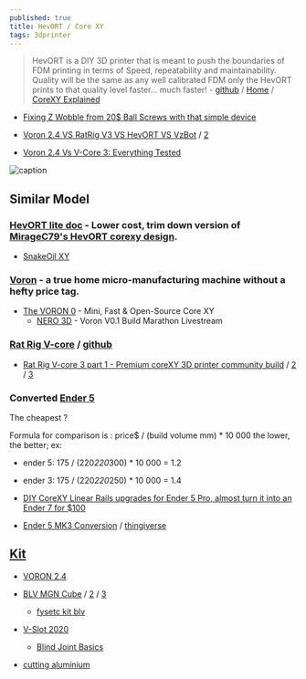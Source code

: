 ```yaml
---
published: true
title: HevORT / Core XY
tags: 3dprinter
---
```

> HevORT is a DIY 3D printer that is meant to push the boundaries of FDM printing in terms of Speed, repeatability and maintainability. Quality will be the same as any well calibrated FDM only the HevORT prints to that quality level faster... much faster! - [github](https://github.com/MirageC79/HevORT) / [Home](https://hevort.com/) / [CoreXY Explained](https://www.youtube.com/watch?v=_ramiM3KHYE)

- [Fixing Z Wobble from 20$ Ball Screws with that simple device](https://www.youtube.com/watch?v=mqSQhwqSzvg&list=LL&index=1&t=920s)

- [Voron 2.4 VS RatRig V3 VS HevORT VS VzBot](https://www.reddit.com/r/3Dprinting/comments/qacy2j/voron_24_vs_ratrig_v3_vs_hevort_vs_vzbot/) / [2](https://www.reddit.com/r/3Dprinting/comments/n1qahl/which_corexy_to_go_for_voron_hevort_vez3d_ratrig/)
- [Voron 2.4 Vs V-Core 3: Everything Tested](https://www.youtube.com/watch?v=QnEb8VnWDcA)

![caption](https://github.com/Rat-Rig/V-core-3/raw/main/docs/src/assets/00.png)

## Similar Model
### [HevORT lite doc](https://github.com/ChipCE/HevORT-lite) - Lower cost, trim down version of [MirageC79's HevORT corexy design](https://github.com/MirageC79/HevORT).
- [SnakeOil XY](https://github.com/ChipCE/SnakeOil-XY)

### [Voron](https://www.vorondesign.com/) - a true home micro-manufacturing machine without a hefty price tag. 
- [The VORON 0](https://www.youtube.com/watch?v=4VSu_gG-nlk) - Mini, Fast & Open-Source Core XY
    - [NERO 3D](https://www.youtube.com/watch?v=l29_BFwTEbI) - Voron V0.1 Build Marathon Livestream

### [Rat Rig V-core](https://www.ratrig.com/3d-printing-cnc/3d-printer-kits/complete-kits/v-core3configurable.html) / [github](https://github.com/Rat-Rig/V-core-3)
- [Rat Rig V-core 3 part 1 - Premium coreXY 3D printer community build](https://www.youtube.com/watch?v=XoTxFs3BGuk&list=PLGqRUdq5ULsO0oLRZ1wiYvvpbhj4EV-Nf) / [2](https://www.youtube.com/watch?v=mZcQZ-efMKM&list=PLGqRUdq5ULsO0oLRZ1wiYvvpbhj4EV-Nf&index=2) / [3](https://www.youtube.com/watch?v=8B12D_D1i0s&list=PLGqRUdq5ULsO0oLRZ1wiYvvpbhj4EV-Nf&index=3)

### Converted [Ender 5](https://www.youtube.com/watch?v=fxFLkqD6QTU)
The cheapest ?

Formula for comparison is : price$ / (build volume mm) * 10 000 
the lower, the better; ex:
- ender 5: 175 / (220*220*300) * 10 000 = 1.2
- ender 3: 175 / (220*220*250) * 10 000 = 1.4

- [DIY CoreXY Linear Rails upgrades for Ender 5 Pro, almost turn it into an Ender 7 for $100](https://www.youtube.com/watch?v=JEYs4wS5M0Y&list=LL&index=4)
- [Ender 5 MK3 Conversion](https://www.youtube.com/watch?v=fhZTwQc_9Uo&list=LL&index=5) / [thingiverse](https://www.thingiverse.com/thing:5157811)

## [Kit](https://www.drdflo.com/pages/Guides/Best-DIY-FFF-3D-Printers.html)
- [VORON 2.4](https://fr.aliexpress.com/item/1005002884673471.html?spm=a2g0o.detail.1000014.57.4e2c5e30nXUFKP&gps-id=pcDetailBottomMoreOtherSeller&scm=1007.13338.177756.0&scm_id=1007.13338.177756.0&scm-url=1007.13338.177756.0&pvid=6b947754-7f54-4bcc-bd5a-87364fc2501c&_t=gps-id:pcDetailBottomMoreOtherSeller,scm-url:1007.13338.177756.0,pvid:6b947754-7f54-4bcc-bd5a-87364fc2501c,tpp_buckets:668%232846%238107%231934&pdp_ext_f=%7B%22sku_id%22:%2212000022612142288%22,%22sceneId%22:%2223416%22%7D)

- [BLV MGN Cube](https://forum.duet3d.com/topic/17691/my-blv-mgn-cube-build-upgrade-saga-ongoing) / [2](https://www.blvprojects.com/blv-mgn-cube-3d-printer) / [3](https://www.blvprojects.com/post/unboxing-fysetc-blv-mgn-cube-full-kit)
	- [fysetc kit blv](https://fr.aliexpress.com/item/1005001993105814.html?dp=www.crosscut.shop&cv=www.runolf.com&cn=gato&aff_fcid=2a563bfc817049b0b5317135172f0486-1636893371388-05184-_pusgBI1&aff_fsk=_pusgBI1&aff_platform=api-new-link-generate&sk=_pusgBI1&aff_trace_key=2a563bfc817049b0b5317135172f0486-1636893371388-05184-_pusgBI1&terminal_id=a7e23708bb46452db70e7e55d152fd79)
- [V-Slot 2020](https://www.ratrig.com/aluminium-profiles/v-slot-2020-637.html)
	- [Blind Joint Basics](https://www.youtube.com/watch?v=2dvbn0rWA60)

- [cutting aluminium](https://youtu.be/qub5chyIQ0s?t=2557)
